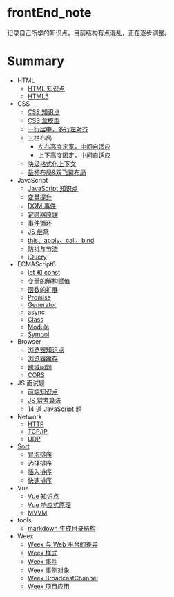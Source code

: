 # frontEnd_note

记录自己所学的知识点。目前结构有点混乱，正在逐步调整。

# Summary

- HTML
  - [HTML 知识点](html/html_knowledge_points.md)
  - [HTML5](html/html5.md)
- CSS
  - [CSS 知识点](css/css_knowledge_points.md)
  - [CSS 盒模型](css/css_box_model.md)
  - [一行居中，多行左对齐](css/line_center_or_lines_left_align.md)
  - 三栏布局
    - [左右高度定宽，中间自适应](css/san-lan-bu-ju/left_and_right_set_high.md)
    - [上下高度固定，中间自适应](css/san-lan-bu-ju/up_and_down_set_high.md)
  - [块级格式化上下文](css/block_formatting_context.md)
  - [圣杯布局&双飞翼布局](css/grail_layout_and_dual_flying_wings_layout.md)
- JavaScript
  - [JavaScript 知识点](javascript/JS_knowledge_points.md)
  - [变量提升](javascript/improve_variable.md)
  - [DOM 事件](javascript/dom_event.md)
  - [定时器原理](javascript/timer_principle.md)
  - [事件循环](javascript/event_loop.md)
  - [JS 继承](javascript/js_inherited.md)
  - [this、apply、call、bind](javascript/this_apply_call_bind.md)
  - [防抖与节流](javascript/debounce_and_throttle.md)
  - [jQuery](javascript/jquery.md)
- ECMAScript6
  - [let 和 const](ES6/let_and_const.md)
  - [变量的解构赋值](ES6/variable_deconstruction_and_assign.md)
  - [函数的扩展](ES6/function_extend.md)
  - [Promise](ES6/promise.md)
  - [Generator](ES6/generator.md)
  - [async](ES6/async.md)
  - [Class](ES6/class.md)
  - [Module](ES6/module.md)
  - [Symbol](ES6/symbol.md)
- Browser
  - [浏览器知识点](browser/browser_knowledge_points.md)
  - [浏览器缓存](browser/browser_cache.md)
  - [跨域问题](browser/cross_domain.md)
  - [CORS](browser/cors.md)
- JS 面试题
  - [前端知识点](JS_interviewQuestions/qian-duan-kao-dian.md)
  - [JS 常考算法](JS_interviewQuestions/suan-fa-zhuan-ti-yi.md)
  - [14 道 JavaScript 题](JS_interviewQuestions/14dao-javascript-ti.md)
- Network
  - [HTTP](network/http.md)
  - [TCP/IP](network/tcpip.md)
  - [UDP](network/udp.md)
- [Sort](sort/sort.md)
  - [冒泡排序](sort/bubble_sort.md)
  - [选择排序](sort/select_sort.md)
  - [插入排序](sort/insert_sort.md)
  - [快速排序](sort/quick_sort.md)
- Vue
  - [Vue 知识点](vue/vuekao-dian.md)
  - [Vue 响应式原理](vue/vuexiang-ying-shi-yuan-li.md)
  - [MVVM](vue/mvvm.md)
- tools
  - [markdown 生成目录结构](tools/generateFileDir.md)
- Weex
  - [Weex 与 Web 平台的差异](weex/diff_between_Weex_and_Web.md)
  - [Weex 样式](weex/Weex_Style.md)
  - [Weex 事件](weex/Weex_Event.md)
  - [Weex 事例对象](weex/Weex_instance_variables.md)
  - [Weex BroadcastChannel](weex/Weex_BroadcastChannel.md)
  - [Weex 项目应用](weex/Weex_Application.md)

